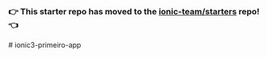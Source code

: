 ### :point_right: This starter repo has moved to the [ionic-team/starters](https://github.com/ionic-team/starters/tree/master/ionic-angular/official/tabs) repo! :point_left:
#   i o n i c 3 - p r i m e i r o - a p p  
 